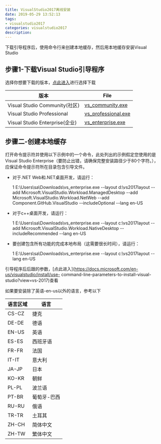 ```yaml
---
title: VisualStudio2017离线安装
date: 2019-05-29 13:52:13
tags: 
- visualstudio2017 
categories: visualstudio2017 
description: 
---
```


下载引导程序后，使用命令行来创建本地缓存，然后用本地缓存安装Visual Studio

## 步骤1-下载Visual Studio引导程序

选择你想要下载的版本，[点此进入](https://visualstudio.microsoft.com/zh-hans/downloads/)进行选择下载

版本 | File  
---|---  
Visual Studio Community(社区) |[vs_community.exe](https://visualstudio.microsoft.com/zh-hansthank-you-downloading-visual-studio/?sku=community&rel=15utm_medium=microsoftutm_source=docs.microsoft.comutm_campaign=offline+install&utm_content=download+vs2017rr=https%3A%2F%2Fdocs.microsoftcom%2Fen-us%2Fvisualstudio%2Finstall%2Fcreate-an-offline-installation-of-visual-studio%3Fview%3Dvs-2017)  
Visual Studio Professional |[vs_professional.exe](https://visualstudio.microsoft.com/zh-hans/thank-you-downloading-visual-studio/?sku=professional&rel=15&utm_medium=microsoft&utm_source=docs.microsoft.com&utm_campaign=offline+installutm_content=download+vs2017&rr=https%3A%2F%2Fdocs.microsoft.com%2Fen-us%2Fvisualstudio%2Finstall%2Fcreate-an-offline-installation-of-visual-studio%3Fview%3Dvs-2017)  
Visual Studio Enterprise(企业) |[vs_enterprise.exe](https://visualstudio.microsoft.com/zh-hans/thank-you-downloading-visual-studio/?sku=enterprise&rel=15&utm_medium=microsoft&utm_source=docs.microsoft.comutm_campaign=offline+install&utm_content=download+vs2017&rr=https%3A%2F%2Fdocs.microsoft.com%2Fen-us%2Fvisualstudio%2Finstall%2Fcreate-an-offline-installation-of-visual-studio%3Fview%3Dvs-2017)  
  
  

## 步骤二-创建本地缓存

打开命令提示符并使用以下示例中的一个命令，此处列出的示例假定您使用的是Visual Studio
Enterprise（要防止出错，请确保完整安装路径少于80个字符。），应保证命令提示符所在目录包含引导文件。

  * 对于.NET Web和.NET桌面开发，请运行：

    
    
    1 E:\Users\sa\Downloads\vs_enterprise.exe --layout d:\vs2017layout --add Microsoft.VisualStudio.Workload.ManagedDesktop --add Microsoft.VisualStudio.Workload.NetWeb --add Component.GitHub.VisualStudio --includeOptional --lang en-US

  * 对于c++桌面开发，请运行：     

    
    
    1 E:\Users\sa\Downloads\vs_enterprise.exe --layout c:\vs2017layout --add Microsoft.VisualStudio.Workload.NativeDesktop --includeRecommended --lang en-US

  * 要创建包含所有功能的完成本地布局（这需要很长时间），请运行：  

    
    
    1 E:\Users\sa\Downloads\vs_enterprise.exe --layout c:\vs2017layout --lang en-US

引导程序后后跟的参数，[点此进入](https://docs.microsoft.com/en-us/visualstudio/install/use-
command-line-parameters-to-install-visual-studio?view=vs-2017)查看

如果要安装除了英语-en-us以外的语言，参考以下

语言区域 | 语言  
---|---  
CS-CZ | 捷克  
DE-DE | 德语  
EN-US | 英语  
ES-ES | 西班牙语  
FR-FR | 法国  
IT-IT | 意大利  
JA-JP | 日本  
KO-KR | 朝鲜  
PL-PL | 波兰语  
PT-BR | 葡萄牙-巴西  
RU-RU | 俄语  
TR-TR | 土耳其  
ZH-CH | 简体中文  
ZH-TW | 繁体中文
